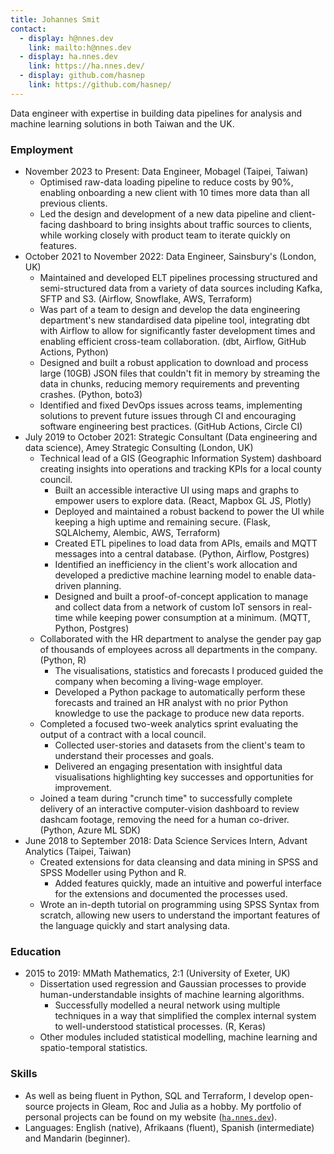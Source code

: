 ```yaml
---
title: Johannes Smit
contact:
  - display: h@nnes.dev
    link: mailto:h@nnes.dev
  - display: ha.nnes.dev
    link: https://ha.nnes.dev/
  - display: github.com/hasnep
    link: https://github.com/hasnep/
---
```


Data engineer with expertise in building data pipelines for analysis and machine learning solutions in both Taiwan and the UK.

### Employment

- November 2023 to Present: Data Engineer, Mobagel (Taipei, Taiwan)
  - Optimised raw-data loading pipeline to reduce costs by 90%, enabling onboarding a new client with 10 times more data than all previous clients.
  - Led the design and development of a new data pipeline and client-facing dashboard to bring insights about traffic sources to clients, while working closely with product team to iterate quickly on features.
- October 2021 to November 2022: Data Engineer, Sainsbury's (London, UK)
  - Maintained and developed ELT pipelines processing structured and semi-structured data from a variety of data sources including Kafka, SFTP and S3. (Airflow, Snowflake, AWS, Terraform)
  - Was part of a team to design and develop the data engineering department's new standardised data pipeline tool, integrating dbt with Airflow to allow for significantly faster development times and enabling efficient cross-team collaboration. (dbt, Airflow, GitHub Actions, Python)
  - Designed and built a robust application to download and process large (10GB) JSON files that couldn't fit in memory by streaming the data in chunks, reducing memory requirements and preventing crashes. (Python, boto3)
  - Identified and fixed DevOps issues across teams, implementing solutions to prevent future issues through CI and encouraging software engineering best practices. (GitHub Actions, Circle CI)
- July 2019 to October 2021: Strategic Consultant (Data engineering and data science), Amey Strategic Consulting (London, UK)
  - Technical lead of a GIS (Geographic Information System) dashboard creating insights into operations and tracking KPIs for a local county council.
    - Built an accessible interactive UI using maps and graphs to empower users to explore data. (React, Mapbox GL JS, Plotly)
    - Deployed and maintained a robust backend to power the UI while keeping a high uptime and remaining secure. (Flask, SQLAlchemy, Alembic, AWS, Terraform)
    - Created ETL pipelines to load data from APIs, emails and MQTT messages into a central database. (Python, Airflow, Postgres)
    - Identified an inefficiency in the client's work allocation and developed a predictive machine learning model to enable data-driven planning.
    - Designed and built a proof-of-concept application to manage and collect data from a network of custom IoT sensors in real-time while keeping power consumption at a minimum. (MQTT, Python, Postgres)
  - Collaborated with the HR department to analyse the gender pay gap of thousands of employees across all departments in the company. (Python, R)
    - The visualisations, statistics and forecasts I produced guided the company when becoming a living-wage employer.
    - Developed a Python package to automatically perform these forecasts and trained an HR analyst with no prior Python knowledge to use the package to produce new data reports.
  - Completed a focused two-week analytics sprint evaluating the output of a contract with a local council.
    - Collected user-stories and datasets from the client's team to understand their processes and goals.
    - Delivered an engaging presentation with insightful data visualisations highlighting key successes and opportunities for improvement.
  - Joined a team during "crunch time" to successfully complete delivery of an interactive computer-vision dashboard to review dashcam footage, removing the need for a human co-driver. (Python, Azure ML SDK)
- June 2018 to September 2018: Data Science Services Intern, Advant Analytics (Taipei, Taiwan)
  - Created extensions for data cleansing and data mining in SPSS and SPSS Modeller using Python and R.
    - Added features quickly, made an intuitive and powerful interface for the extensions and documented the processes used.
  - Wrote an in-depth tutorial on programming using SPSS Syntax from scratch, allowing new users to understand the important features of the language quickly and start analysing data.

### Education

- 2015 to 2019: MMath Mathematics, 2:1 (University of Exeter, UK)
  - Dissertation used regression and Gaussian processes to provide human-understandable insights of machine learning algorithms.
    - Successfully modelled a neural network using multiple techniques in a way that simplified the complex internal system to well-understood statistical processes. (R, Keras)
  - Other modules included statistical modelling, machine learning and spatio-temporal statistics.

### Skills

- As well as being fluent in Python, SQL and Terraform, I develop open-source projects in Gleam, Roc and Julia as a hobby.
  My portfolio of personal projects can be found on my website ([`ha.nnes.dev`](https://ha.nnes.dev/)).
- Languages: English (native), Afrikaans (fluent), Spanish (intermediate) and Mandarin (beginner).
